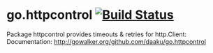 go.httpcontrol [![Build Status](https://secure.travis-ci.org/daaku/go.httpcontrol.png)](http://travis-ci.org/daaku/go.httpcontrol)
==============

Package httpcontrol provides timeouts & retries for http.Client:
Documentation: http://gowalker.org/github.com/daaku/go.httpcontrol
